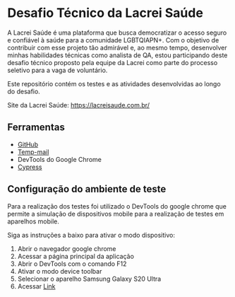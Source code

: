 # Desafio Técnico da Lacrei Saúde

A Lacrei Saúde é uma plataforma que busca democratizar o acesso seguro e confiável à saúde para a comunidade LGBTQIAPN+. Com o objetivo de contribuir com esse projeto tão admirável e, ao mesmo tempo, desenvolver minhas habilidades técnicas como analista de QA, estou participando deste desafio técnico proposto pela equipe da Lacrei como parte do processo seletivo para a vaga de voluntário.

Este repositório contém os testes e as atividades desenvolvidas ao longo do desafio.

Site da Lacrei Saúde: https://lacreisaude.com.br/

## Ferramentas

- [GitHub]()
- [Temp-mail](https://temp-mail.org/pt/)
- DevTools do Google Chrome
- [Cypress]()

## Configuração do ambiente de teste

Para a realização dos testes foi utilizado o DevTools do google chrome que permite a simulação de dispositivos mobile para a realização de testes em aparelhos mobile.

Siga as instruções a baixo para ativar o modo dispositivo:

1. Abrir o navegador google chrome
2. Acessar a página principal da aplicação
3. Abrir o DevTools com o comando F12
4. Ativar o modo device toolbar
5. Selecionar o aparelho Samsung Galaxy S20 Ultra
6. Acessar [Link](https://paciente-staging.lacreisaude.com.br/)